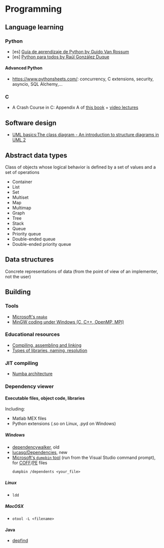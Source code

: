 # Programming
## Language learning
### Python
- [es] [Guía de aprendizaje de Python by Guido Van Rossum](http://es.tldp.org/Tutoriales/Python/tut.pdf)
- [es] [Python para todos by Raúl González Duque](http://edge.launchpad.net/improve-python-spanish-doc/0.4/0.4.0/+download/Python%20para%20todos.pdf)

#### Advanced Python
- https://www.pythonsheets.com/: concurrency, C extensions, security, asyncio, SQL Alchemy,...

### C
- A Crash Course in C: Appendix A of [this book](http://hades.mech.northwestern.edu/images/e/e3/EmbeddedComputingMechatronicsSampleChapters.pdf) + [video lectures](https://www.youtube.com/playlist?list=PLggLP4f-rq02gmlePH-vQJ8PF6hyf08CN)

## Software design
- [UML basics:The class diagram - An introduction to structure diagrams in UML 2](https://www.ibm.com/developerworks/rational/library/content/RationalEdge/sep04/bell/index.html)

## Abstract data types
Class of objects whose logical behavior is defined by a set of values and a set of operations
- Container
- List
- Set
- Multiset
- Map
- Multimap
- Graph
- Tree
- Stack
- Queue
- Priority queue
- Double-ended queue
- Double-ended priority queue

## Data structures
Concrete representations of data (from the point of view of an implementer, not the user)

## Building
### Tools
- [Microsoft's `nmake`](https://docs.microsoft.com/en-us/cpp/build/nmake-reference)
- [MinGW coding under Windows (C, C++, OpenMP, MPI)](http://www.math.ucla.edu/~wotaoyin/windows_coding.html)

### Educational resources
- [Compiling, assembling and linking](https://www.youtube.com/watch?v=N2y6csonII4)
- [Types of libraries, naming, resolution](https://en.wikipedia.org/wiki/Library_%28computing%29)

### JIT compiling
- [Numba architecture](http://numba.pydata.org/numba-doc/dev/developer/architecture.html)

### Dependency viewer 
#### Executable files, object code, libraries
Including: 
- Matlab MEX files
- Python extensions (.so on Linux, .pyd on Windows)

##### Windows
- [dependencywalker](http://dependencywalker.com/), old
- [lucasg/Dependencies](https://lucasg.github.io/Dependencies/), new
- [Microsoft's `dumpbin` tool](https://docs.microsoft.com/es-es/cpp/build/reference/dumpbin-reference) (run from the Visual Studio command prompt), for [COFF](https://en.wikipedia.org/wiki/COFF)/[PE](https://en.wikipedia.org/wiki/Portable_Executable) files
  ```
  dumpbin /dependents <your_file>
  ```
##### Linux
- `ldd`

##### MacOSX
- `otool -L <filename>`

#### Java
- [depfind](http://depfind.sourceforge.net/)
